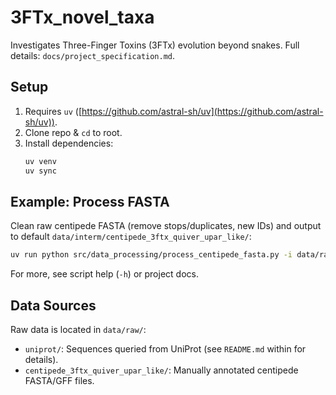 # 3FTx_novel_taxa

Investigates Three-Finger Toxins (3FTx) evolution beyond snakes.
Full details: `docs/project_specification.md`.

## Setup

1.  Requires `uv` ([https://github.com/astral-sh/uv](https://github.com/astral-sh/uv)).
2.  Clone repo & `cd` to root.
3.  Install dependencies:
    ```bash
    uv venv
    uv sync
    ```

## Example: Process FASTA

Clean raw centipede FASTA (remove stops/duplicates, new IDs) and output to default `data/interm/centipede_3ftx_quiver_upar_like/`:
```bash
uv run python src/data_processing/process_centipede_fasta.py -i data/raw/centipede_3ftx_quiver_upar_like/3ftx_Quiver_UPAR-like_in_Centipedes_AW_210425.fasta
```
For more, see script help (`-h`) or project docs.

## Data Sources

Raw data is located in `data/raw/`:
*   `uniprot/`: Sequences queried from UniProt (see `README.md` within for details).
*   `centipede_3ftx_quiver_upar_like/`: Manually annotated centipede FASTA/GFF files.
